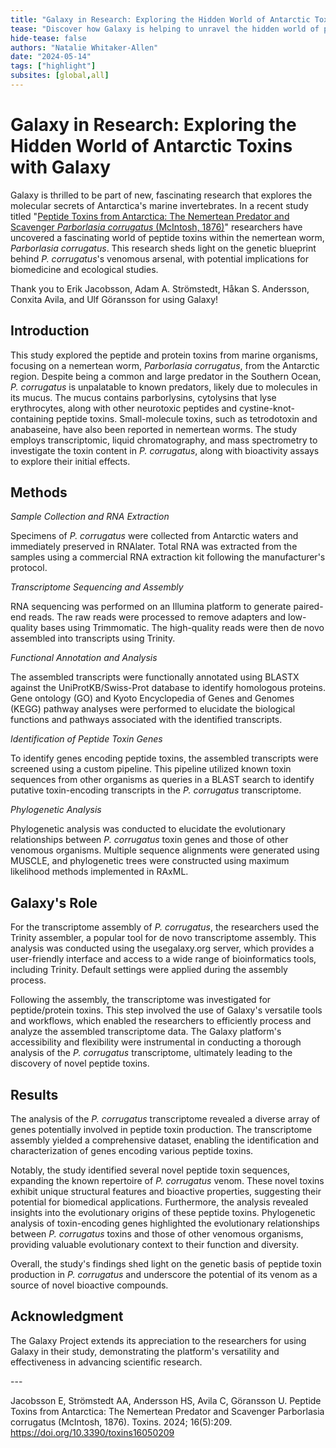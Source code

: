 ```yaml
---
title: "Galaxy in Research: Exploring the Hidden World of Antarctic Toxins with Galaxy"
tease: "Discover how Galaxy is helping to unravel the hidden world of peptide toxins in an Antarctic marine invertebrate."
hide-tease: false
authors: "Natalie Whitaker-Allen"
date: "2024-05-14"
tags: ["highlight"]
subsites: [global,all]
---
```


# Galaxy in Research: Exploring the Hidden World of Antarctic Toxins with Galaxy

Galaxy is thrilled to be part of new, fascinating research that explores the molecular secrets of Antarctica's marine invertebrates. In a recent study titled "[Peptide Toxins from Antarctica: The Nemertean Predator and Scavenger _Parborlasia corrugatus_ (McIntosh, 1876)](https://www.mdpi.com/2072-6651/16/5/209#B35-toxins-16-00209)" researchers have uncovered a fascinating world of peptide toxins within the nemertean worm, _Parborlasia corrugatus_. This research sheds light on the genetic blueprint behind _P. corrugatus_'s venomous arsenal, with potential implications for biomedicine and ecological studies.

Thank you to Erik Jacobsson, Adam A. Strömstedt, Håkan S. Andersson, Conxita Avila, and Ulf Göransson for using Galaxy!

## Introduction

This study explored the peptide and protein toxins from marine organisms, focusing on a nemertean worm, _Parborlasia corrugatus_, from the Antarctic region. Despite being a common and large predator in the Southern Ocean, _P. corrugatus_ is unpalatable to known predators, likely due to molecules in its mucus. The mucus contains parborlysins, cytolysins that lyse erythrocytes, along with other neurotoxic peptides and cystine-knot-containing peptide toxins. Small-molecule toxins, such as tetrodotoxin and anabaseine, have also been reported in nemertean worms. The study employs transcriptomic, liquid chromatography, and mass spectrometry to investigate the toxin content in _P. corrugatus_, along with bioactivity assays to explore their initial effects.

## Methods

_Sample Collection and RNA Extraction_

Specimens of _P. corrugatus_ were collected from Antarctic waters and immediately preserved in RNAlater. Total RNA was extracted from the samples using a commercial RNA extraction kit following the manufacturer's protocol.

_Transcriptome Sequencing and Assembly_

RNA sequencing was performed on an Illumina platform to generate paired-end reads. The raw reads were processed to remove adapters and low-quality bases using Trimmomatic. The high-quality reads were then de novo assembled into transcripts using Trinity.

_Functional Annotation and Analysis_

The assembled transcripts were functionally annotated using BLASTX against the UniProtKB/Swiss-Prot database to identify homologous proteins. Gene ontology (GO) and Kyoto Encyclopedia of Genes and Genomes (KEGG) pathway analyses were performed to elucidate the biological functions and pathways associated with the identified transcripts.

_Identification of Peptide Toxin Genes_

To identify genes encoding peptide toxins, the assembled transcripts were screened using a custom pipeline. This pipeline utilized known toxin sequences from other organisms as queries in a BLAST search to identify putative toxin-encoding transcripts in the _P. corrugatus_ transcriptome.

_Phylogenetic Analysis_

Phylogenetic analysis was conducted to elucidate the evolutionary relationships between _P. corrugatus_ toxin genes and those of other venomous organisms. Multiple sequence alignments were generated using MUSCLE, and phylogenetic trees were constructed using maximum likelihood methods implemented in RAxML.


## Galaxy's Role

For the transcriptome assembly of _P. corrugatus_, the researchers used the Trinity assembler, a popular tool for de novo transcriptome assembly. This analysis was conducted using the usegalaxy.org server, which provides a user-friendly interface and access to a wide range of bioinformatics tools, including Trinity. Default settings were applied during the assembly process.

Following the assembly, the transcriptome was investigated for peptide/protein toxins. This step involved the use of Galaxy's versatile tools and workflows, which enabled the researchers to efficiently process and analyze the assembled transcriptome data. The Galaxy platform's accessibility and flexibility were instrumental in conducting a thorough analysis of the _P. corrugatus_ transcriptome, ultimately leading to the discovery of novel peptide toxins.


## Results

The analysis of the _P. corrugatus_ transcriptome revealed a diverse array of genes potentially involved in peptide toxin production. The transcriptome assembly yielded a comprehensive dataset, enabling the identification and characterization of genes encoding various peptide toxins.

Notably, the study identified several novel peptide toxin sequences, expanding the known repertoire of _P. corrugatus_ venom. These novel toxins exhibit unique structural features and bioactive properties, suggesting their potential for biomedical applications. Furthermore, the analysis revealed insights into the evolutionary origins of these peptide toxins. Phylogenetic analysis of toxin-encoding genes highlighted the evolutionary relationships between _P. corrugatus_ toxins and those of other venomous organisms, providing valuable evolutionary context to their function and diversity.

Overall, the study's findings shed light on the genetic basis of peptide toxin production in _P. corrugatus_ and underscore the potential of its venom as a source of novel bioactive compounds.


## Acknowledgment

The Galaxy Project extends its appreciation to the researchers for using Galaxy in their study, demonstrating the platform's versatility and effectiveness in advancing scientific research.

---<br><be>

Jacobsson E, Strömstedt AA, Andersson HS, Avila C, Göransson U. Peptide Toxins from Antarctica: The Nemertean Predator and Scavenger Parborlasia corrugatus (McIntosh, 1876). Toxins. 2024; 16(5):209. https://doi.org/10.3390/toxins16050209
